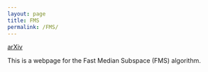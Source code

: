 ```yaml
---
layout: page
title: FMS
permalink: /FMS/
---
```


[arXiv](https://arxiv.org/pdf/1406.6145v2.pdf)

This is a webpage for the Fast Median Subspace (FMS) algorithm.
